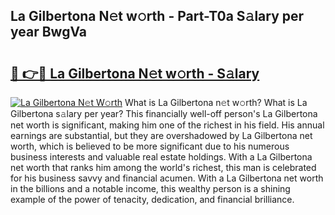 ## La Gilbertona N𝚎t w𝚘rth - Part-T0a S𝚊lary per year BwgVa

# <h2><a href="http://gc4dle.nevu.top/?p=La+Gilbertona">🔗 👉🔴 La Gilbertona N𝚎t w𝚘rth - S𝚊lary</a></h2>

[![La Gilbertona N𝚎t W𝚘rth](https://i.imgur.com/Oavwk0R.jpeg)](http://gc4dle.nevu.top/?p=La+Gilbertona)
What is La Gilbertona n𝚎t w𝚘rth? What is La Gilbertona s𝚊lary per year?
This financially well-off person's La Gilbertona net worth is significant, making him one of the richest in his field. His annual earnings are substantial, but they are overshadowed by La Gilbertona net worth, which is believed to be more significant due to his numerous business interests and valuable real estate holdings. With a La Gilbertona net worth that ranks him among the world's richest, this man is celebrated for his business savvy and financial acumen. With a La Gilbertona net worth in the billions and a notable income, this wealthy person is a shining example of the power of tenacity, dedication, and financial brilliance.
